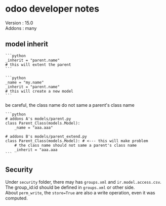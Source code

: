 # odoo developer notes

Version : 15.0  
Addons : many  

## model inherit

    ```python
    _inherit = "parent.name"
    # this will extent the parent
    ```

    ```python
    _name = "my.name"
    _inherit = "parent.name"
    # this will create a new model
    ```

be careful, the class name do not same a parent's class name  

    ```python
    # addons A's models/parent.py
    class Parent_Class(models.Model):
        _name = "aaa.aaa"
    
    # addons B's models/parent_extend.py
    class Parent_Class(models.Model): # <--- this will make problem
        # the class name should not same a parent's class name
        _inherit = "aaa.aaa
    ```

## Security

Under `security` folder, there may has `groups.xml` and `ir.model.access.csv`. The group_id:id should be defined in `groups.xml` or other side.  
About `perm_write`, the `store=True` are also a write operation, even it was computed.  
